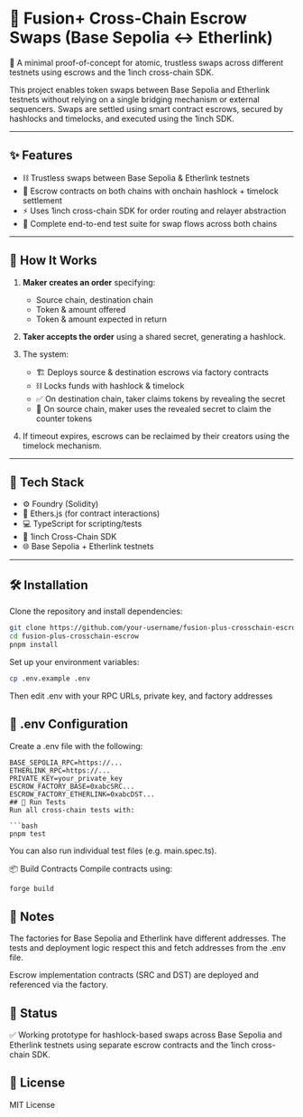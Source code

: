 # 🔁 Fusion+ Cross-Chain Escrow Swaps (Base Sepolia ↔ Etherlink)

🚀 A minimal proof-of-concept for atomic, trustless swaps across different testnets using escrows and the 1inch cross-chain SDK.

 This project enables token swaps between Base Sepolia and Etherlink testnets without relying on a single bridging mechanism or external sequencers. Swaps are settled using smart contract escrows, secured by hashlocks and timelocks, and executed using the 1inch SDK.

---

## ✨ Features

- ⛓️ Trustless swaps between Base Sepolia & Etherlink testnets
- 🔐 Escrow contracts on both chains with onchain hashlock + timelock settlement
- ⚡ Uses 1inch cross-chain SDK for order routing and relayer abstraction
- 🧪 Complete end-to-end test suite for swap flows across both chains

---

## 🧠 How It Works

1. **Maker creates an order** specifying:
   - Source chain, destination chain
   - Token & amount offered
   - Token & amount expected in return

2. **Taker accepts the order** using a shared secret, generating a hashlock.

3. The system:
   - 🏗 Deploys source & destination escrows via factory contracts
   - ⛓ Locks funds with hashlock & timelock
   - ✅ On destination chain, taker claims tokens by revealing the secret
   - 🔁 On source chain, maker uses the revealed secret to claim the counter tokens

4. If timeout expires, escrows can be reclaimed by their creators using the timelock mechanism.

---

## 🧰 Tech Stack

- ⚙️ Foundry (Solidity)
- 🧪 Ethers.js (for contract interactions)
- 💻 TypeScript for scripting/tests
- 🌉 1inch Cross-Chain SDK
- 🌐 Base Sepolia + Etherlink testnets

---

## 🛠️ Installation

Clone the repository and install dependencies:

```bash
git clone https://github.com/your-username/fusion-plus-crosschain-escrow.git
cd fusion-plus-crosschain-escrow
pnpm install
```
Set up your environment variables:

```bash
cp .env.example .env
```
 Then edit .env with your RPC URLs, private key, and factory addresses
## 🔐 .env Configuration
Create a .env file with the following:

```env
BASE_SEPOLIA_RPC=https://...
ETHERLINK_RPC=https://...
PRIVATE_KEY=your_private_key
ESCROW_FACTORY_BASE=0xabcSRC...
ESCROW_FACTORY_ETHERLINK=0xabcDST...
## 🧪 Run Tests
Run all cross-chain tests with:

```bash
pnpm test
```
You can also run individual test files (e.g. main.spec.ts).

📦 Build Contracts
Compile contracts using:

```bash
forge build
```
## 📎 Notes
The factories for Base Sepolia and Etherlink have different addresses. The tests and deployment logic respect this and fetch addresses from the .env file.

Escrow implementation contracts (SRC and DST) are deployed and referenced via the factory.

## 🏁 Status
✅ Working prototype for hashlock-based swaps across Base Sepolia and Etherlink testnets using separate escrow contracts and the 1inch cross-chain SDK.

## 📄 License

MIT License